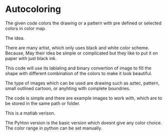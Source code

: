 # Autocoloring
The given code colors the drawing or a pattern with pre defined or selected colors in color map.

The idea.

There are many artist, which only uses black and white color scheme. 
Because, May their idea be simple or complicated but they like to 
put it on paper with just black ink.

This code will use its lablaling and binary convertion of image to 
fill the shape with different combination of the colors to make it 
look beautiful.

The type of images which can be used are drawing such as aztec,
pattern, small outlined cartoon, or anyhting with complete boundries.

The code is simple and there are example images to work with, which
are to be stored in the same path or folder.

This is a matlab verison.

The Pyhton version is the basic version which doesnt give any color choice. 
The color range in python can be set manually.

